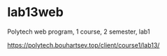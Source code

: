 # lab13web
Polytech web program, 1 course, 2 semester, lab1

https://polytech.bouhartsev.top/client/course1/lab13/